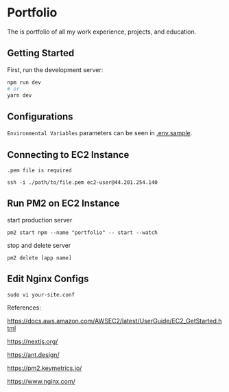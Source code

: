# Portfolio

The is portfolio of all my work experience, projects, and education.

## Getting Started

First, run the development server:

```bash
npm run dev
# or
yarn dev
```

## Configurations

`Environmental Variables` parameters can be seen in [.env.sample](.env.sample).

## Connecting to EC2 Instance

`.pem file is required`

```
ssh -i ./path/to/file.pem ec2-user@44.201.254.140
```

## Run PM2 on EC2 Instance

start production server

```
pm2 start npm --name "portfolio" -- start --watch
```

stop and delete server

```
pm2 delete [app name]
```


## Edit Nginx Configs

```
sudo vi your-site.conf
```

References:

https://docs.aws.amazon.com/AWSEC2/latest/UserGuide/EC2_GetStarted.html

https://nextjs.org/

https://ant.design/

https://pm2.keymetrics.io/

https://www.nginx.com/